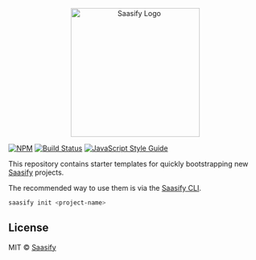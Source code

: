 <p align="center">
  <a href="https://saasify.sh" title="Saasify">
    <img src="https://docs.saasify.sh/_media/logo.png" alt="Saasify Logo" width="256" />
  </a>
</p>

[![NPM](https://img.shields.io/npm/v/saasify.svg)](https://www.npmjs.com/package/saasify) [![Build Status](https://travis-ci.com/saasify-sh/saasify.svg?branch=master)](https://travis-ci.com/saasify-sh/saasify) [![JavaScript Style Guide](https://img.shields.io/badge/code_style-standard-brightgreen.svg)](https://standardjs.com)

This repository contains starter templates for quickly bootstrapping new [Saasify](https://saasify.sh) projects.

The recommended way to use them is via the [Saasify CLI](https://docs.saasify.sh/#/cli).

```bash
saasify init <project-name>
```

## License

MIT © [Saasify](https://saasify.sh)

